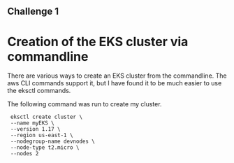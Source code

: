## Challenge 1

# Creation of the EKS cluster via commandline
There are various ways to create an EKS cluster from the commandline.  The aws CLI commands support it, but I have found it to be much easier to use the eksctl commands.

The following command was run to create my cluster.

``` 
 eksctl create cluster \
 --name myEKS \
 --version 1.17 \
 --region us-east-1 \
 --nodegroup-name devnodes \
 --node-type t2.micro \
 --nodes 2
 ```

